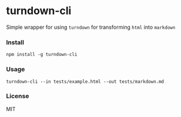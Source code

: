 # turndown-cli

Simple wrapper for using `turndown` for transforming `html` into `markdown`

### Install

    npm install -g turndown-cli


### Usage

    turndown-cli --in tests/example.html --out tests/markdown.md


### License

MIT